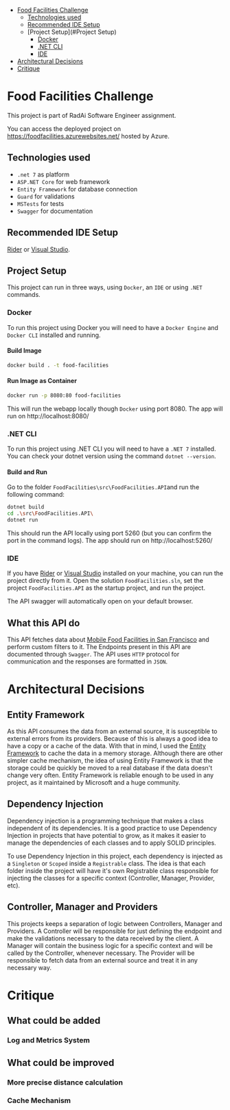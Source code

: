 
- [Food Facilities Challenge](#markdown-header-food-facilities-challenge)
  - [Technologies used](#technologies-used)
  - [Recommended IDE Setup](#recommended-ide-setup)
  - [Project Setup](#Project Setup)
    - [Docker](#Docker)
    - [.NET CLI](#.net-cli)
    - [IDE](#ide)
- [Architectural Decisions](#architectural-decisions)
- [Critique](#critique)

# Food Facilities Challenge
This project is part of RadAi Software Engineer assignment.

You can access the deployed project on https://foodfacilities.azurewebsites.net/ hosted by Azure.

## Technologies used
- `.net 7` as platform
- `ASP.NET Core` for web framework
- `Entity Framework` for database connection
- `Guard` for validations
- `MSTests` for tests
- `Swagger` for documentation

## Recommended IDE Setup
[Rider](https://www.jetbrains.com/rider/) or [Visual Studio](https://visualstudio.microsoft.com/).

## Project Setup
This project can run in three ways, using `Docker`, an `IDE` or using `.NET` commands.

### Docker
To run this project using Docker you will need to have a `Docker Engine` and `Docker CLI` installed and running.
#### Build Image
```sh
docker build . -t food-facilities
```
#### Run Image as Container
```sh
docker run -p 8080:80 food-facilities
```
This will run the webapp locally though `Docker` using port 8080. The app will run on http://localhost:8080/

### .NET CLI
To run this project using .NET CLI you will need to have a `.NET 7` installed. You can check your dotnet version using the command `dotnet --version`.

#### Build and Run
Go to the folder `FoodFacilities\src\FoodFacilities.API`and run the following command:
```sh
dotnet build
cd .\src\FoodFacilities.API\
dotnet run
```
This should run the API locally using port 5260 (but you can confirm the port in the command logs). The app should run on http://localhost:5260/

### IDE

If you have [Rider](https://www.jetbrains.com/rider/) or [Visual Studio](https://visualstudio.microsoft.com/) installed on your machine, you can run the project directly from it.
Open the solution `FoodFacilities.sln`, set the project `FoodFacilities.API` as the startup project, and run the project.

The API swagger will automatically open on your default browser.

## What this API do
This API fetches data about [Mobile Food Facilities in San Francisco](https://datasf.org) and perform custom filters to it.
The Endpoints present in this API are documented through `Swagger`.
The API uses `HTTP` protocol for communication and the responses are formatted in `JSON`.

# Architectural Decisions
## Entity Framework
As this API consumes the data from an external source, it is susceptible to external errors from its providers. Because of this is always a good idea to have a copy or a cache of the data.
With that in mind, I used the [Entity Framework](https://learn.microsoft.com/pt-br/ef/) to cache the data in a memory storage. Although there are other simpler cache mechanism, the idea of using Entity Framework is that the storage could be quickly be moved to a real database if the data doesn't change very often.
Entity Framework is reliable enough to be used in any project, as it maintained by Microsoft and a huge community. 

## Dependency Injection
Dependency injection is a programming technique that makes a class independent of its dependencies. It is a good practice to use Dependency Injection in projects that have potential to grow, as it makes it easier to manage the dependencies of each classes and to apply SOLID principles.

To use Dependency Injection in this project, each dependency is injected as a `Singleton` or `Scoped` inside a `Registrable` class. The idea is that each folder inside the project will have it's own Registrable class responsible for injecting the classes for a specific context (Controller, Manager, Provider, etc). 

## Controller, Manager and Providers
This projects keeps a separation of logic between Controllers, Manager and Providers.
A Controller will be responsible for just defining the endpoint and make the validations necessary to the data received by the client.
A Manager will contain the business logic for a specific context and will be called by the Controller, whenever necessary.
The Provider will be responsible to fetch data from an external source and treat it in any necessary way.

# Critique
## What could be added
### Log and Metrics System

## What could be improved
### More precise distance calculation
### Cache Mechanism
